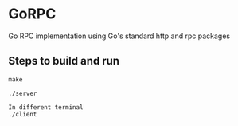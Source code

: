 # GoRPC
Go RPC implementation using Go's standard http and rpc packages

## Steps to build and run 
```
make

./server

In different terminal
./client
```